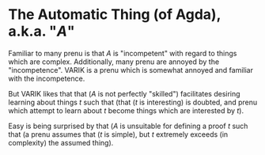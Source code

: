 # The Automatic Thing (of Agda), a.k.a. "$A$"
Familiar to many prenu is that $A$ is "incompetent" with regard to things which are complex.  Additionally, many prenu are annoyed by the "incompetence".  VARIK is a prenu which is somewhat annoyed and familiar with the incompetence.

But VARIK likes that that ($A$ is not perfectly "skilled") facilitates desiring learning about things $t$ such that (that ($t$ is interesting) is doubted, and prenu which attempt to learn about $t$ become things which are interested by $t$).

Easy is being surprised by that ($A$ is unsuitable for defining a proof $t$ such that (a prenu assumes that ($t$ is simple), but $t$ extremely exceeds (in complexity) the assumed thing).
